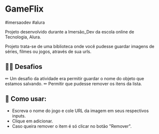# GameFlix
#imersaodev #alura

Projeto desenvolvido durante a Imersão_Dev da escola online de Tecnologia, Alura.

Projeto trata-se de uma biblioteca onde você pudesse guardar imagens de séries, filmes ou jogos, através de sua urls.

## 👨‍💻 Desafios
✏ Um desafio da atividade era permitir guardar o nome do objeto que estamos salvando.
✏ Permitir que pudesse remover os itens da lista.

## 🔧 Como usar:

- Escreva o nome do jogo e cole URL da imagem em seus respectivos inputs.
- Clique em adicionar.
- Caso queira remover o item é só clicar no botão "Remover".
